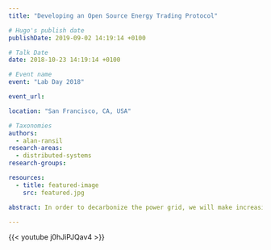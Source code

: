 ```yaml
---
title: "Developing an Open Source Energy Trading Protocol"

# Hugo's publish date
publishDate: 2019-09-02 14:19:14 +0100

# Talk Date
date: 2018-10-23 14:19:14 +0100

# Event name
event: "Lab Day 2018"

event_url:

location: "San Francisco, CA, USA"

# Taxonomies
authors:
  - alan-ransil
research-areas:
  - distributed-systems
research-groups:

resources:
  - title: featured-image
    src: featured.jpg

abstract: In order to decarbonize the power grid, we will make increasing use of resources at the grid edge such as wind, solar and batteries. This implies some significant changes in the structure of the power grid, which will have to transform from its current radial structure into a more distributed one. This talk briefly summarizes the way that the grid is structured now and how electricity pricing is done in transmission networks, and describes how we might extend these mechanisms to support clean energy.

---
```


{{< youtube j0hJiPJQav4 >}}
